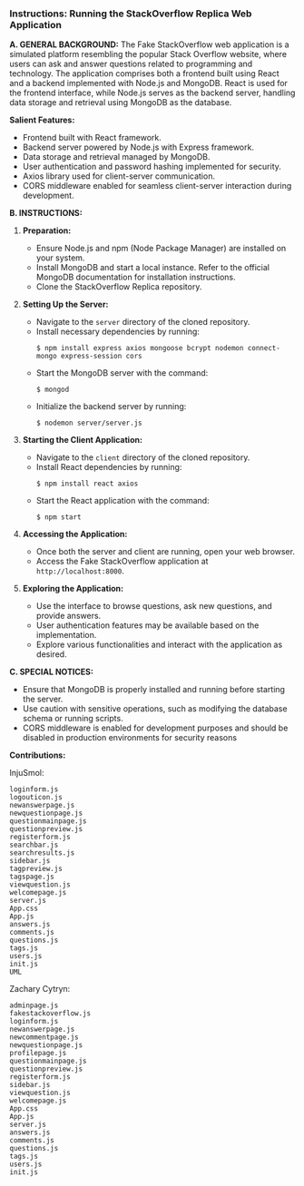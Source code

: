 ### Instructions: Running the StackOverflow Replica Web Application

**A. GENERAL BACKGROUND:**
The Fake StackOverflow web application is a simulated platform resembling the popular Stack Overflow website, where users can ask and answer questions related to programming and technology. The application comprises both a frontend built using React and a backend implemented with Node.js and MongoDB. React is used for the frontend interface, while Node.js serves as the backend server, handling data storage and retrieval using MongoDB as the database.

**Salient Features:**
- Frontend built with React framework.
- Backend server powered by Node.js with Express framework.
- Data storage and retrieval managed by MongoDB.
- User authentication and password hashing implemented for security.
- Axios library used for client-server communication.
- CORS middleware enabled for seamless client-server interaction during development.

**B. INSTRUCTIONS:**

1. **Preparation:**
   - Ensure Node.js and npm (Node Package Manager) are installed on your system.
   - Install MongoDB and start a local instance. Refer to the official MongoDB documentation for installation instructions.
   - Clone the StackOverflow Replica repository.

2. **Setting Up the Server:**
   - Navigate to the `server` directory of the cloned repository.
   - Install necessary dependencies by running:
     ```
     $ npm install express axios mongoose bcrypt nodemon connect-mongo express-session cors
     ```
   - Start the MongoDB server with the command:
     ```
     $ mongod
     ```
   - Initialize the backend server by running:
     ```
     $ nodemon server/server.js
     ```

3. **Starting the Client Application:**
   - Navigate to the `client` directory of the cloned repository.
   - Install React dependencies by running:
     ```
     $ npm install react axios
     ```
   - Start the React application with the command:
     ```
     $ npm start
     ```

4. **Accessing the Application:**
   - Once both the server and client are running, open your web browser.
   - Access the Fake StackOverflow application at `http://localhost:8000`.

5. **Exploring the Application:**
   - Use the interface to browse questions, ask new questions, and provide answers.
   - User authentication features may be available based on the implementation.
   - Explore various functionalities and interact with the application as desired.

**C. SPECIAL NOTICES:**
- Ensure that MongoDB is properly installed and running before starting the server.
- Use caution with sensitive operations, such as modifying the database schema or running scripts.
- CORS middleware is enabled for development purposes and should be disabled in production environments for security reasons


**Contributions:** 

InjuSmol: 

    loginform.js
    logouticon.js
    newanswerpage.js
    newquestionpage.js
    questionmainpage.js
    questionpreview.js
    registerform.js
    searchbar.js
    searchresults.js
    sidebar.js
    tagpreview.js
    tagspage.js
    viewquestion.js
    welcomepage.js
    server.js
    App.css
    App.js
    answers.js
    comments.js
    questions.js
    tags.js
    users.js
    init.js
    UML 

Zachary Cytryn:

    adminpage.js
    fakestackoverflow.js
    loginform.js
    newanswerpage.js
    newcommentpage.js
    newquestionpage.js
    profilepage.js
    questionmainpage.js
    questionpreview.js
    registerform.js
    sidebar.js
    viewquestion.js
    welcomepage.js
    App.css
    App.js
    server.js
    answers.js
    comments.js
    questions.js
    tags.js
    users.js
    init.js

